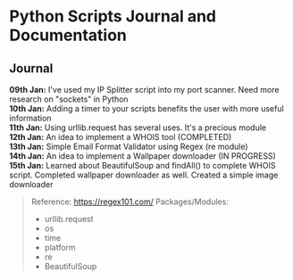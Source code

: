 # Python Scripts Journal and Documentation <br>

## Journal
**09th Jan:** I've used my IP Splitter script into my port scanner. Need more research on "sockets" in Python <br>
**10th Jan:** Adding a timer to your scripts benefits the user with more useful information <br>
**11th Jan:** Using urllib.request has several uses. It's a precious module <br>
**12th Jan:** An idea to implement a WHOIS tool (COMPLETED) <br>
**13th Jan:** Simple Email Format Validator using Regex (re module) <br>
**14th Jan:** An idea to implement a Wallpaper downloader (IN PROGRESS) <br>
**15th Jan:** Learned about BeautifulSoup and findAll() to complete WHOIS script. Completed wallpaper downloader as well. Created a simple image downloader<br>
> Reference: https://regex101.com/ 
> Packages/Modules: 
>	- urllib.request
>	- os
>	- time
> 	- platform
>	- re
>	- BeautifulSoup